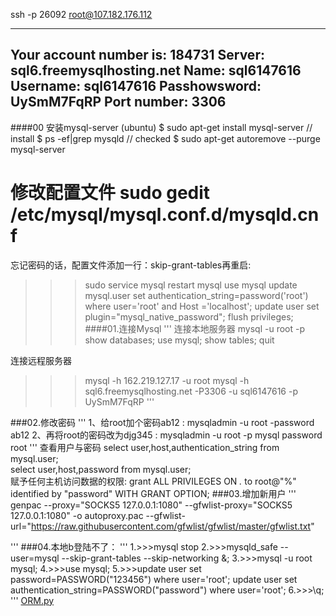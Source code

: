 ssh -p 26092 root@107.182.176.112

----------------
Your account number is: 184731
Server: sql6.freemysqlhosting.net
Name: sql6147616
Username: sql6147616
Passhowsword: UySmM7FqRP
Port number: 3306
----------------

####00 安装mysql-server (ubuntu)
  $ sudo apt-get install mysql-server  //  install
  $ ps -ef|grep mysqld  // checked 
  $ sudo apt-get autoremove --purge mysql-server
  # 修改配置文件 sudo gedit /etc/mysql/mysql.conf.d/mysqld.cnf
  忘记密码的话，配置文件添加一行：skip-grant-tables再重启:
  >>> sudo service mysql restart
  >>> mysql
  >>>use mysql
  >>>update mysql.user set authentication_string=password('root') where user='root' and Host ='localhost';
  >>> update user set plugin="mysql_native_password";
  >>> flush privileges;
####01.连接Mysql
'''
连接本地服务器
>>>mysql -u root -p
>show databases;
>use mysql;
>show tables;
>quit

连接远程服务器
>>>mysql -h 162.219.127.17 -u root
>>>mysql -h sql6.freemysqlhosting.net -P3306 -u sql6147616 -p
>>> UySmM7FqRP
'''

###02.修改密码
'''
1、给root加个密码ab12 : mysqladmin -u root -password ab12
2、再将root的密码改为djg345 : mysqladmin -u root -p mysql password root
'''
查看用户与密码
select user,host,authentication_string from mysql.user;  
select user,host,password from mysql.user;  
赋予任何主机访问数据的权限:
 grant ALL PRIVILEGES ON *.* to root@"%" identified by "password" WITH GRANT OPTION; 
###03.增加新用户
'''
genpac --proxy="SOCKS5 127.0.0.1:1080" --gfwlist-proxy="SOCKS5 127.0.0.1:1080" -o autoproxy.pac --gfwlist-url="https://raw.githubusercontent.com/gfwlist/gfwlist/master/gfwlist.txt"

'''
###04.本地b登陆不了：
'''
  1.>>>mysql stop
  2.>>>mysqld_safe --user=mysql --skip-grant-tables --skip-networking &; 
  3.>>>mysql -u root mysql; 
  4.>>>use mysql;
  5.>>>update user set password=PASSWORD("123456") where user='root';
  update user set authentication_string=PASSWORD("password") where user='root';
  6.>>>\q;
'''
[ORM.py](demo/ORM.py)
